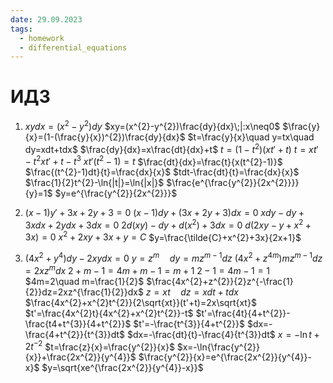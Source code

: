 ```yaml
---
date: 29.09.2023
tags:
  - homework
  - differential_equations
---
```

# ИДЗ
1. $xydx=(x^{2}-y^{2})dy$
   $xy=(x^{2}-y^{2})\frac{dy}{dx}\;|:x\neq0$
   $\frac{y}{x}=(1-(\frac{y}{x})^{2})\frac{dy}{dx}$
   $t=\frac{y}{x}\quad y=tx\quad dy=xdt+tdx$
   $\frac{dy}{dx}=x\frac{dt}{dx}+t$
   $t=(1-t^{2})(xt'+t)$
   $t=xt'-t^{2}xt'+t-t^{3}$
   $xt'(t^{2}-1)=t$
   $\frac{dt}{dx}=\frac{t}{x(t^{2}-1)}$
   $\frac{(t^{2}-1)dt}{t}=\frac{dx}{x}$
   $tdt-\frac{dt}{t}=\frac{dx}{x}$
   $\frac{1}{2}t^{2}-\ln{|t|}=\ln{|x|}$
   $\frac{e^{\frac{y^{2}}{2x^{2}}}}{y}=1$
   $y=e^{\frac{y^{2}}{2x^{2}}}$
   
1. $(x-1)y'+3x+2y+3=0$
   $(x-1)dy+(3x+2y+3)dx=0$
   $xdy-dy+3xdx+2ydx+3dx=0$
   $2d(xy)-dy+d(x^{2})+3dx=0$
   $d(2xy-y+x^{2}+3x)=0$
   $x^{2}+2xy+3x+y=C$
   $y=\frac{\tilde{C}+x^{2}+3x}{2x+1}$

1. $(4x^{2}+y^{4})dy-2xydx=0$
   $y=z^{m}\quad dy=mz^{m-1}dz$
   $(4x^{2}+z^{4m})mz^{m-1}dz=2xz^{m}dx$
   $2+m-1=4m+m-1=m+1$
   $2-1=4m-1=1$
   $4m=2\quad m=\frac{1}{2}$
   $\frac{4x^{2}+z^{2}}{2}z^{-\frac{1}{2}}dz=2xz^{\frac{1}{2}}dx$
   $z=xt\quad dz=xdt+tdx$
   $\frac{4x^{2}+x^{2}t^{2}}{2\sqrt{xt}}(t'+t)=2x\sqrt{xt}$
   $t'=\frac{4x^{2}t}{4x^{2}+x^{2}t^{2}}-t$
   $t'=\frac{4t}{4+t^{2}}-\frac{t4+t^{3}}{4+t^{2}}$
   $t'=-\frac{t^{3}}{4+t^{2}}$
   $dx=-\frac{4+t^{2}}{t^{3}}dt$
   $dx=-\frac{dt}{t}-\frac{4}{t^{3}}dt$
   $x=-\ln{t}+2t^{-2}$
   $t=\frac{z}{x}=\frac{y^{2}}{x}$
   $x=-\ln{\frac{y^{2}}{x}}+\frac{2x^{2}}{y^{4}}$
   $\frac{y^{2}}{x}=e^{\frac{2x^{2}}{y^{4}}-x}$
   $y=\sqrt{xe^{\frac{2x^{2}}{y^{4}}-x}}$
